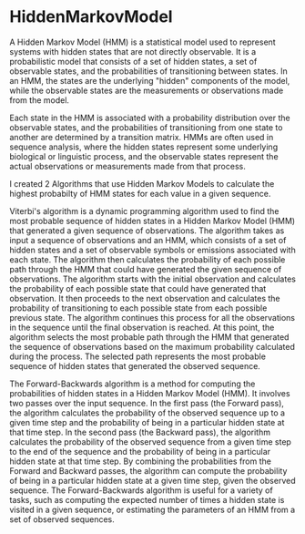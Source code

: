 # HiddenMarkovModel
A Hidden Markov Model (HMM) is a statistical model used to represent systems with hidden states that are not directly observable. It is a probabilistic model that consists of a set of hidden states, a set of observable states, and the probabilities of transitioning between states. In an HMM, the states are the underlying "hidden" components of the model, while the observable states are the measurements or observations made from the model.

Each state in the HMM is associated with a probability distribution over the observable states, and the probabilities of transitioning from one state to another are determined by a transition matrix. HMMs are often used in sequence analysis, where the hidden states represent some underlying biological or linguistic process, and the observable states represent the actual observations or measurements made from that process.

I created 2 Algorithms that use Hidden Markov Models to calculate the highest probabilty of HMM states for each value in a given sequence. 

Viterbi's algorithm is a dynamic programming algorithm used to find the most probable sequence of hidden states in a Hidden Markov Model (HMM) that generated a given sequence of observations. The algorithm takes as input a sequence of observations and an HMM, which consists of a set of hidden states and a set of observable symbols or emissions associated with each state. The algorithm then calculates the probability of each possible path through the HMM that could have generated the given sequence of observations. The algorithm starts with the initial observation and calculates the probability of each possible state that could have generated that observation. It then proceeds to the next observation and calculates the probability of transitioning to each possible state from each possible previous state. The algorithm continues this process for all the observations in the sequence until the final observation is reached. At this point, the algorithm selects the most probable path through the HMM that generated the sequence of observations based on the maximum probability calculated during the process. The selected path represents the most probable sequence of hidden states that generated the observed sequence.


The Forward-Backwards algorithm is a method for computing the probabilities of hidden states in a Hidden Markov Model (HMM). It involves two passes over the input sequence. In the first pass (the Forward pass), the algorithm calculates the probability of the observed sequence up to a given time step and the probability of being in a particular hidden state at that time step. In the second pass (the Backward pass), the algorithm calculates the probability of the observed sequence from a given time step to the end of the sequence and the probability of being in a particular hidden state at that time step. By combining the probabilities from the Forward and Backward passes, the algorithm can compute the probability of being in a particular hidden state at a given time step, given the observed sequence. The Forward-Backwards algorithm is useful for a variety of tasks, such as computing the expected number of times a hidden state is visited in a given sequence, or estimating the parameters of an HMM from a set of observed sequences.

